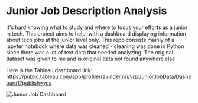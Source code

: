 # Junior Job Description Analysis

It's hard knowing what to study and where to focus your efforts as a junior in tech. This project aims to help, with a dashboard displaying information about tech jobs at the junior level only. 
This repo consists mainly of a jupyter notebook where data was cleaned - cleaning was done in Python since there was a lot of text data that needed analyzing. 
The original dataset was given to me and is original data not found anywhere else. 

Here is the Tableau dashboard link: https://public.tableau.com/app/profile/ravinder.rai/viz/JuniorJobData/Dashboard1?publish=yes

![Junior Job Dashboard](https://github.com/RavinderRai/Junior_Job_Data/Screenshot_Junior_Job_Dashboard.jpg)
